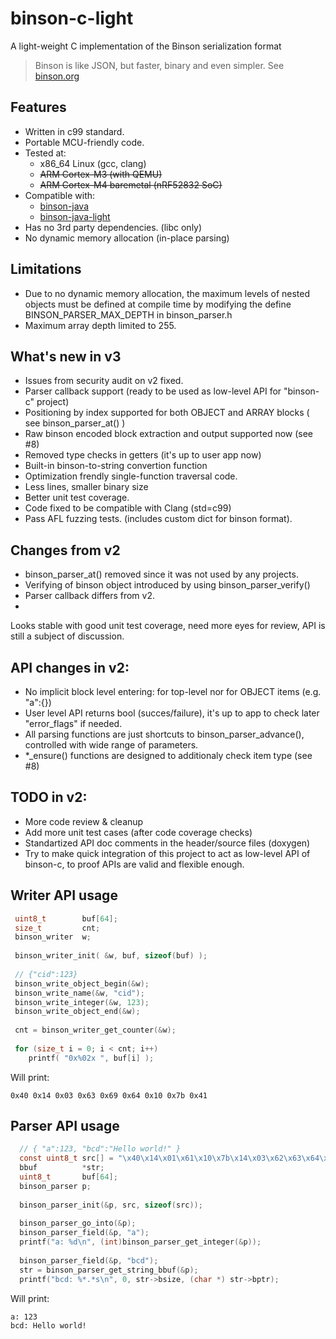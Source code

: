 # binson-c-light

A light-weight C implementation of the Binson serialization format

> Binson is like JSON, but faster, binary and even simpler. See [binson.org](http://binson.org/)

Features
---------

* Written in c99 standard.
* Portable MCU-friendly code.
* Tested at:
  * x86_64 Linux (gcc, clang)
  * ~~ARM Cortex-M3 (with QEMU)~~
  * ~~ARM Cortex-M4 baremetal (nRF52832 SoC)~~
* Compatible with: 
  * [binson-java](https://github.com/franslundberg/binson-java)
  * [binson-java-light](https://github.com/franslundberg/binson-java-light)
* Has no 3rd party dependencies. (libc only)
* No dynamic memory allocation (in-place parsing)


Limitations
-----------

* Due to no dynamic memory allocation, the maximum levels of nested objects must be defined at compile time by modifying the define BINSON_PARSER_MAX_DEPTH in binson_parser.h
* Maximum array depth limited to 255.

What's new in v3
----------------

* Issues from security audit on v2 fixed.
* Parser callback support (ready to be used as low-level API for "binson-c" project)
* Positioning by index supported for both OBJECT and ARRAY blocks  ( see binson_parser_at() )
* Raw binson encoded block extraction and output supported now (see #8)
* Removed type checks in getters (it's up to user app now)
* Built-in binson-to-string convertion function
* Optimization frendly single-function traversal code.
* Less lines, smaller binary size
* Better unit test coverage.
* Code fixed to be compatible with Clang (std=c99)
* Pass AFL fuzzing tests. (includes custom dict for binson format).

Changes from v2
---------------

* binson_parser_at() removed since it was not used by any projects.
* Verifying of binson object introduced by using binson_parser_verify()
* Parser callback differs from v2.
* 

Looks stable with good unit test coverage, need more eyes for review, API is still a subject of discussion.

API changes in v2:
---------------

* No implicit block level entering: for top-level nor for OBJECT items (e.g. "a":{})
* User level API returns bool (succes/failure), it's up to app to check later "error_flags" if needed.
* All parsing functions are just shortcuts to binson_parser_advance(), controlled with wide range of parameters.
* *_ensure() functions are designed to additionaly check item type (see #8)


TODO in v2:
-----------

* More code review & cleanup
* Add more unit test cases (after code coverage checks)
* Standartized API doc comments in the header/source files (doxygen)
* Try to make quick integration of this project to act as low-level API of binson-c, to proof APIs are valid and flexible enough.


Writer API usage
---------

```c
 uint8_t        buf[64];
 size_t         cnt;
 binson_writer  w;
 
 binson_writer_init( &w, buf, sizeof(buf) );
 
 // {"cid":123}
 binson_write_object_begin(&w); 
 binson_write_name(&w, "cid");
 binson_write_integer(&w, 123);
 binson_write_object_end(&w); 
 
 cnt = binson_writer_get_counter(&w);
 
 for (size_t i = 0; i < cnt; i++)
    printf( "0x%02x ", buf[i] ); 
```
Will print: 

`
0x40 0x14 0x03 0x63 0x69 0x64 0x10 0x7b 0x41
`

Parser API usage
---------


```c
  // { "a":123, "bcd":"Hello world!" }
  const uint8_t src[] = "\x40\x14\x01\x61\x10\x7b\x14\x03\x62\x63\x64\x14\x0c\x48\x65\x6c\x6c\x6f\x20\x77\x6f\x72\x6c\x64\x21\x41";
  bbuf          *str;
  uint8_t       buf[64];
  binson_parser p;
 
  binson_parser_init(&p, src, sizeof(src));
 
  binson_parser_go_into(&p);  
  binson_parser_field(&p, "a");
  printf("a: %d\n", (int)binson_parser_get_integer(&p));
    
  binson_parser_field(&p, "bcd");
  str = binson_parser_get_string_bbuf(&p); 
  printf("bcd: %*.*s\n", 0, str->bsize, (char *) str->bptr);
```
Will print:

```
a: 123
bcd: Hello world!
```

